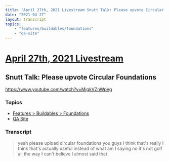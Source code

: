 ```yaml
---
title: "April 27th, 2021 Livestream Snutt Talk: Please upvote Circular Foundations"
date: "2021-04-27"
layout: transcript
topics:
    - "features/buildables/foundations"
    - "qa-site"
---
```

# [April 27th, 2021 Livestream](../2021-04-27.md)
## Snutt Talk: Please upvote Circular Foundations
https://www.youtube.com/watch?v=MigkVZnWpVg

### Topics
* [Features > Buildables > Foundations](../topics/features/buildables/foundations.md)
* [QA Site](../topics/qa-site.md)

### Transcript

> yeah please upload circular foundations you guys I think that's really I think that's actually useful instead of what am I saying no it's not golf all the way I can't believe I almost said that
